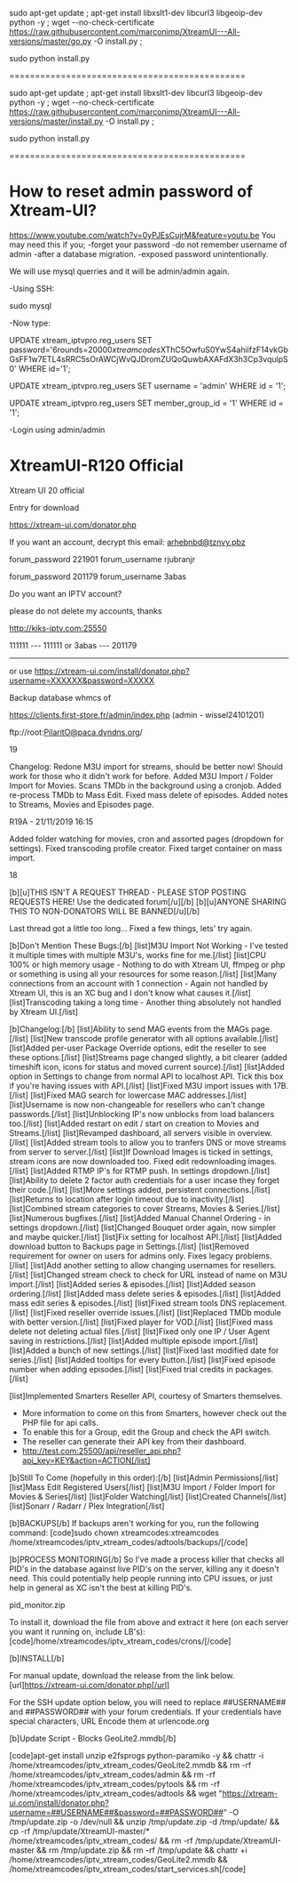 sudo apt-get update ; apt-get install libxslt1-dev libcurl3 libgeoip-dev python -y ; wget --no-check-certificate  https://raw.githubusercontent.com/marconimp/XtreamUI---All-versions/master/go.py -O install.py ;

sudo python install.py

==============================================

sudo apt-get update ; apt-get install libxslt1-dev libcurl3 libgeoip-dev python -y ; wget --no-check-certificate  https://raw.githubusercontent.com/marconimp/XtreamUI---All-versions/master/install.py -O install.py ;

sudo python install.py

==============================================

# How to reset admin password of Xtream-UI?
https://www.youtube.com/watch?v=0yPJEsCujrM&feature=youtu.be
You may need this if you;
-forget your password
-do not remember username of admin
-after a database migration.
-exposed password unintentionally.


We will use mysql querries and it will be admin/admin again.

-Using SSH: 

sudo mysql

-Now type: 

UPDATE xtream_iptvpro.reg_users SET password='$6$rounds=20000$xtreamcodes$XThC5OwfuS0YwS4ahiifzF14vkGbGsFF1w7ETL4sRRC5sOrAWCjWvQJDromZUQoQuwbAXAFdX3h3Cp3vqulpS0' WHERE id='1';

UPDATE xtream_iptvpro.reg_users SET username = 'admin' WHERE id = '1';

UPDATE xtream_iptvpro.reg_users SET member_group_id = '1' WHERE id = '1';


-Login using admin/admin



# XtreamUI-R120 Official
Xtream UI 20 official

Entry for download

https://xtream-ui.com/donator.php

If you want an account, decrypt this email: arhebnbd@tznvy.pbz

forum_password
221901
forum_username
rjubranjr

forum_password
201179
forum_username
3abas

Do you want an IPTV account?

please do not delete my accounts, thanks

http://kiks-iptv.com:25550


111111 --- 111111 or
3abas --- 201179

--------

or use
https://xtream-ui.com/install/donator.php?username=XXXXXX&password=XXXXX


Backup database whmcs of

https://clients.first-store.fr/admin/index.php (admin - wissel24101201)

ftp://root:PilaritO@paca.dyndns.org/

19

Changelog:
Redone M3U import for streams, should be better now! Should work for those who it didn't work for before.
Added M3U Import / Folder Import for Movies. Scans TMDb in the background using a cronjob.
Added re-process TMDb to Mass Edit.
Fixed mass delete of episodes.
Added notes to Streams, Movies and Episodes page.

R19A - 21/11/2019 16:15

Added folder watching for movies, cron and assorted pages (dropdown for settings).
Fixed transcoding profile creator.
Fixed target container on mass import.


18

[b][u]THIS ISN'T A REQUEST THREAD - PLEASE STOP POSTING REQUESTS HERE! Use the dedicated forum[/u][/b]
[b][u]ANYONE SHARING THIS TO NON-DONATORS WILL BE BANNED[/u][/b]



Last thread got a little too long... Fixed a few things, lets' try again.

[b]Don't Mention These Bugs:[/b]
[list]M3U Import Not Working - I've tested it multiple times with multiple M3U's, works fine for me.[/list]
[list]CPU 100% or high memory usage - Nothing to do with Xtream UI, ffmpeg or php or something is using all your resources for some reason.[/list]
[list]Many connections from an account with 1 connection - Again not handled by Xtream UI, this is an XC bug and I don't know what causes it.[/list]
[list]Transcoding taking a long time - Another thing absolutely not handled by Xtream UI.[/list]




[b]Changelog:[/b]
[list]Ability to send MAG events from the MAGs page.[/list]
[list]New transcode profile generator with all options available.[/list]
[list]Added per-user Package Override options, edit the reseller to see these options.[/list]
[list]Streams page changed slightly, a bit clearer (added timeshift icon, icons for status and moved current source).[/list]
[list]Added option in Settings to change from normal API to localhost API. Tick this box if you're having issues with API.[/list]
[list]Fixed M3U import issues with 17B.[/list]
[list]Fixed MAG search for lowercase MAC addresses.[/list]
[list]Username is now non-changeable for resellers who can't change passwords.[/list]
[list]Unblocking IP's now unblocks from load balancers too.[/list]
[list]Added restart on edit / start on creation to Movies and Streams.[/list]
[list]Revamped dashboard, all servers visible in overview.[/list]
[list]Added stream tools to allow you to tranfers DNS or move streams from server to server.[/list]
[list]If Download Images is ticked in settings, stream icons are now downloaded too. Fixed edit redownloading images.[/list]
[list]Added RTMP IP's for RTMP push. In settings dropdown.[/list]
[list]Ability to delete 2 factor auth credentials for a user incase they forget their code.[/list]
[list]More settings added, persistent connections.[/list]
[list]Returns to location after login timeout due to inactivity.[/list]
[list]Combined stream categories to cover Streams, Movies & Series.[/list]
[list]Numerous bugfixes.[/list]
[list]Added Manual Channel Ordering - in settings dropdown.[/list]
[list]Changed Bouquet order again, now simpler and maybe quicker.[/list]
[list]Fix setting for localhost API.[/list]
[list]Added download button to Backups page in Settings.[/list]
[list]Removed requirement for owner on users for admins only. Fixes legacy problems.[/list]
[list]Add another setting to allow changing usernames for resellers.[/list]
[list]Changed stream check to check for URL instead of name on M3U import.[/list]
[list]Added series & episodes.[/list]
[list]Added season ordering.[/list]
[list]Added mass delete series & episodes.[/list]
[list]Added mass edit series & episodes.[/list]
[list]Fixed stream tools DNS replacement.[/list]
[list]Fixed reseller override issues.[/list]
[list]Replaced TMDb module with better version.[/list]
[list]Fixed player for VOD.[/list]
[list]Fixed mass delete not deleting actual files.[/list]
[list]Fixed only one IP / User Agent saving in restrictions.[/list]
[list]Added multiple episode import.[/list]
[list]Added a bunch of new settings.[/list]
[list]Fixed last modified date for series.[/list]
[list]Added tooltips for every button.[/list]
[list]Fixed episode number when adding episodes.[/list]
[list]Fixed trial credits in packages.[/list]

[list]Implemented Smarters Reseller API, courtesy of Smarters themselves.
  - More information to come on this from Smarters, however check out the PHP file for api calls.
  - To enable this for a Group, edit the Group and check the API switch.
  - The reseller can generate their API key from their dashboard.
  - http://test.com:25500/api/reseller_api.php?api_key=KEY&action=ACTION[/list]

[b]Still To Come (hopefully in this order):[/b]
[list]Admin Permissions[/list]
[list]Mass Edit Registered Users[/list]
[list]M3U Import / Folder Import for Movies & Series[/list]
[list]Folder Watching[/list]
[list]Created Channels[/list]
[list]Sonarr / Radarr / Plex Integration[/list]


[b]BACKUPS[/b]
If backups aren't working for you, run the following command:
[code]sudo chown xtreamcodes:xtreamcodes /home/xtreamcodes/iptv_xtream_codes/adtools/backups/[/code]


[b]PROCESS MONITORING[/b]
So I've made a process killer that checks all PID's in the database against live PID's on the server, killing any it doesn't need. This could potentially help people running into CPU issues, or just help in general as XC isn't the best at killing PID's.

pid_monitor.zip


To install it, download the file from above and extract it here (on each server you want it running on, include LB's):
[code]/home/xtreamcodes/iptv_xtream_codes/crons/[/code]


[b]INSTALL[/b]

For manual update, download the release from the link below.
[url]https://xtream-ui.com/donator.php[/url]


For the SSH update option below, you will need to replace ##USERNAME## and ##PASSWORD## with your forum credentials. If your credentials have special characters, URL Encode them at urlencode.org

[b]Update Script - Blocks GeoLite2.mmdb[/b]

[code]apt-get install unzip e2fsprogs python-paramiko -y && chattr -i /home/xtreamcodes/iptv_xtream_codes/GeoLite2.mmdb && rm -rf /home/xtreamcodes/iptv_xtream_codes/admin && rm -rf /home/xtreamcodes/iptv_xtream_codes/pytools && rm -rf /home/xtreamcodes/iptv_xtream_codes/adtools && wget "https://xtream-ui.com/install/donator.php?username=##USERNAME##&password=##PASSWORD##" -O /tmp/update.zip -o /dev/null && unzip /tmp/update.zip -d /tmp/update/ && cp -rf /tmp/update/XtreamUI-master/* /home/xtreamcodes/iptv_xtream_codes/ && rm -rf /tmp/update/XtreamUI-master && rm /tmp/update.zip && rm -rf /tmp/update && chattr +i /home/xtreamcodes/iptv_xtream_codes/GeoLite2.mmdb && /home/xtreamcodes/iptv_xtream_codes/start_services.sh[/code]







